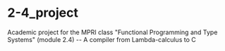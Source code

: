 # 2-4_project
Academic project for the MPRI class "Functional Programming and Type Systems" (module 2.4) -- A compiler from Lambda-calculus to C
